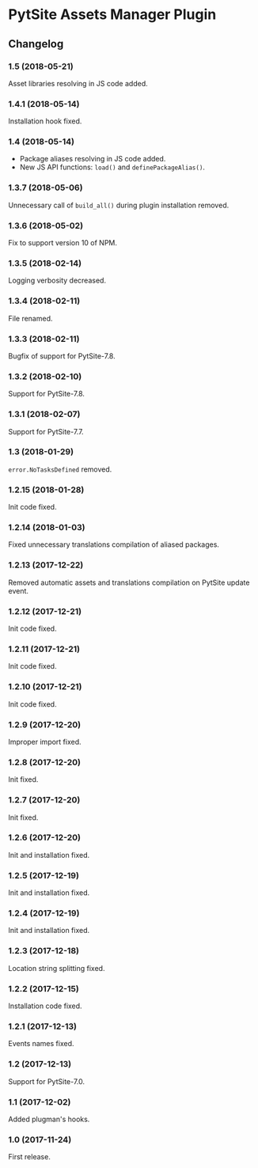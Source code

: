 # PytSite Assets Manager Plugin


## Changelog


### 1.5 (2018-05-21)

Asset libraries resolving in JS code added.


### 1.4.1 (2018-05-14)

Installation hook fixed.


### 1.4 (2018-05-14)

- Package aliases resolving in JS code added.
- New JS API functions: `load()` and `definePackageAlias()`.


### 1.3.7 (2018-05-06)

Unnecessary call of `build_all()` during plugin installation removed.


### 1.3.6 (2018-05-02)

Fix to support version 10 of NPM.


### 1.3.5 (2018-02-14)

Logging verbosity decreased.


### 1.3.4 (2018-02-11)

File renamed.


### 1.3.3 (2018-02-11)

Bugfix of support for PytSite-7.8.


### 1.3.2 (2018-02-10)

Support for PytSite-7.8.


### 1.3.1 (2018-02-07)

Support for PytSite-7.7.


### 1.3 (2018-01-29)

`error.NoTasksDefined` removed.


### 1.2.15 (2018-01-28)

Init code fixed.


### 1.2.14 (2018-01-03)

Fixed unnecessary translations compilation of aliased packages.


### 1.2.13 (2017-12-22)

Removed automatic assets and translations compilation on PytSite update
event.


### 1.2.12 (2017-12-21)

Init code fixed.


### 1.2.11 (2017-12-21)

Init code fixed.


### 1.2.10 (2017-12-21)

Init code fixed.


### 1.2.9 (2017-12-20)

Improper import fixed.


### 1.2.8 (2017-12-20)

Init fixed.


### 1.2.7 (2017-12-20)

Init fixed.


### 1.2.6 (2017-12-20)

Init and installation fixed.


### 1.2.5 (2017-12-19)

Init and installation fixed.


### 1.2.4 (2017-12-19)

Init and installation fixed.


### 1.2.3 (2017-12-18)

Location string splitting fixed.


### 1.2.2 (2017-12-15)

Installation code fixed.


### 1.2.1 (2017-12-13)

Events names fixed.


### 1.2 (2017-12-13)

Support for PytSite-7.0.


### 1.1 (2017-12-02)

Added plugman's hooks.


### 1.0 (2017-11-24)

First release.
